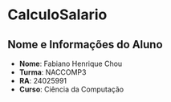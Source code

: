 # CalculoSalario
## Nome e Informações do Aluno
- **Nome**: Fabiano Henrique Chou
- **Turma**: NACCOMP3
- **RA**: 24025991
- **Curso**: Ciência da Computação
